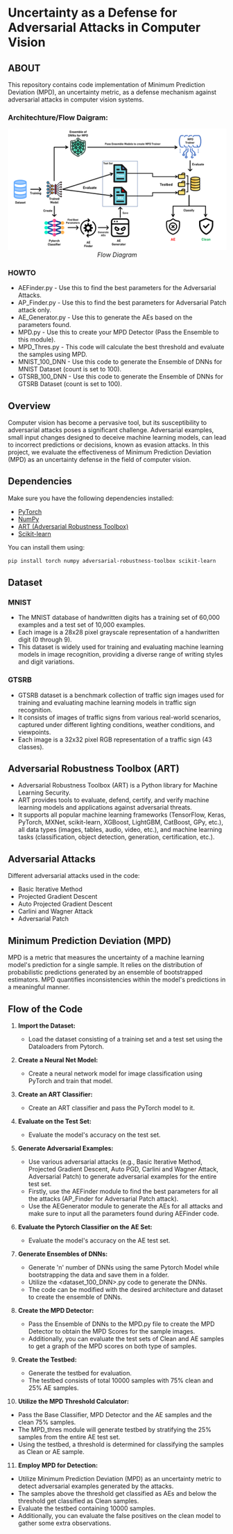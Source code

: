 # Uncertainty as a Defense for Adversarial Attacks in Computer Vision

## ABOUT
This repository contains code implementation of Minimum Prediction Deviation (MPD), an uncertainty metric, as a defense mechanism against adversarial attacks in computer vision systems.

### Architechture/Flow Daigram:
<p align="center">
  <img src="Architechture Diagram.png?raw=true" alt="Flow Diagram">
  <br />
  <em>Flow Diagram</em>
</p>


### HOWTO
- AEFinder.py - Use this to find the best parameters for the Adversarial Attacks.
- AP_Finder.py - Use this to find the best parameters for Adversarial Patch attack only.
- AE_Generator.py - Use this to generate the AEs based on the parameters found.
- MPD.py - Use this to create your MPD Detector (Pass the Ensemble to this module).
- MPD_Thres.py - This code will calculate the best threshold and evaluate the samples using MPD.
- MNIST_100_DNN - Use this code to generate the Ensemble of DNNs for MNIST Dataset (count is set to 100).
- GTSRB_100_DNN - Use this code to generate the Ensemble of DNNs for GTSRB Dataset (count is set to 100).

## Overview

Computer vision has become a pervasive tool, but its susceptibility to adversarial attacks poses a significant challenge. Adversarial examples, small input changes designed to deceive machine learning models, can lead to incorrect predictions or decisions, known as evasion attacks. In this project, we evaluate the effectiveness of Minimum Prediction Deviation (MPD) as an uncertainty defense in the field of computer vision.

## Dependencies

Make sure you have the following dependencies installed:

- [PyTorch](https://pytorch.org/)
- [NumPy](https://numpy.org/)
- [ART (Adversarial Robustness Toolbox)](https://github.com/Trusted-AI/adversarial-robustness-toolbox)
- [Scikit-learn](https://scikit-learn.org/stable/)
  
You can install them using:

```bash
pip install torch numpy adversarial-robustness-toolbox scikit-learn
```
## Dataset

### MNIST

- The MNIST database of handwritten digits has a training set of 60,000 examples and a test set of 10,000 examples.
- Each image is a 28x28 pixel grayscale representation of a handwritten digit (0 through 9).
- This dataset is widely used for training and evaluating machine learning models in image recognition, providing a diverse range of writing styles and digit variations.
### GTSRB
- GTSRB dataset is a benchmark collection of traffic sign images used for training and evaluating machine learning models in traffic sign recognition.
- It consists of images of traffic signs from various real-world scenarios, captured under different lighting conditions, weather conditions, and viewpoints.
- Each image is a 32x32 pixel RGB representation of a traffic sign (43 classes).

## Adversarial Robustness Toolbox (ART)

- Adversarial Robustness Toolbox (ART) is a Python library for Machine Learning Security.
- ART provides tools to evaluate, defend, certify, and verify machine learning models and applications against adversarial threats.
- It supports all popular machine learning frameworks (TensorFlow, Keras, PyTorch, MXNet, scikit-learn, XGBoost, LightGBM, CatBoost, GPy, etc.), all data types (images, tables, audio, video, etc.), and machine learning tasks (classification, object detection, generation, certification, etc.).

## Adversarial Attacks

Different adversarial attacks used in the code:

- Basic Iterative Method
- Projected Gradient Descent
- Auto Projected Gradient Descent
- Carlini and Wagner Attack
- Adversarial Patch

## Minimum Prediction Deviation (MPD)

MPD is a metric that measures the uncertainty of a machine learning model's prediction for a single sample. It relies on the distribution of probabilistic predictions generated by an ensemble of bootstrapped estimators. MPD quantifies inconsistencies within the model's predictions in a meaningful manner.


## Flow of the Code

1. **Import the Dataset:**
   - Load the dataset consisting of a training set and a test set using the Dataloaders from Pytorch.

2. **Create a Neural Net Model:**
   - Create a neural network model for image classification using PyTorch and train that model.

3. **Create an ART Classifier:**
   - Create an ART classifier and pass the PyTorch model to it.

4. **Evaluate on the Test Set:**
   - Evaluate the model's accuracy on the test set.

5. **Generate Adversarial Examples:**
   - Use various adversarial attacks (e.g., Basic Iterative Method, Projected Gradient Descent, Auto PGD, Carlini and Wagner Attack, Adversarial Patch) to generate adversarial examples for the entire test set.
   - Firstly, use the AEFinder module to find the best parameters for all the attacks (AP_Finder for Adversarial Patch attack).
   - Use the AEGenerator module to generate the AEs for all attacks and make sure to input all the parameters found during AEFinder code.
     
6. **Evaluate the Pytorch Classifier on the AE Set:**
   - Evaluate the model's accuracy on the AE test set.
  
7. **Generate Ensembles of DNNs:**
   - Generate 'n' number of DNNs using the same Pytorch Model while bootstrapping the data and save them in a folder.
   - Utilize the <dataset_100_DNN>.py code to generate the DNNs.
   - The code can be modified with the desired architecture and dataset to create the ensemble of DNNs.
     
8. **Create the MPD Detector:**
   - Pass the Ensemble of DNNs to the MPD.py file to create the MPD Detector to obtain the MPD Scores for the sample images.
   - Additionally, you can evaluate the test sets of Clean and AE samples to get a graph of the MPD scores on both type of samples.
  
9. **Create the Testbed:**
   - Generate the testbed for evaluation.
   - The testbed consists of total 10000 samples with 75% clean and 25% AE samples.

10. **Utilize the MPD Threshold Calculator:**
   - Pass the Base Classifier, MPD Detector and the AE samples and the clean 75% samples.
   - The MPD_thres module will generate testbed by stratifying the 25% samples from the entire AE test set.
   - Using the testbed, a threshold is determined for classifying the samples as Clean or AE sample.
     
11. **Employ MPD for Detection:**
   - Utilize Minimum Prediction Deviation (MPD) as an uncertainty metric to detect adversarial examples generated by the attacks.
   - The samples above the threshold get classified as AEs and below the threshold get classified as Clean samples.
   - Evaluate the testbed containing 10000 samples.
   - Additionally, you can evaluate the false positives on the clean model to gather some extra observations. 


